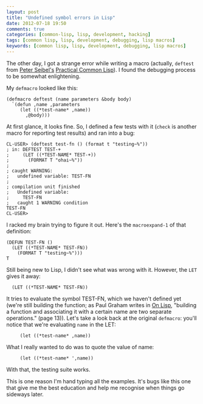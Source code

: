 ```yaml
---
layout: post
title: "Undefined symbol errors in Lisp"
date: 2012-07-18 19:50
comments: true
categories: [common-lisp, lisp, development, hacking]
tags: [common lisp, lisp, development, debugging, lisp macros]
keywords: [common lisp, lisp, development, debugging, lisp macros]
---
```


The other day, I got a strange error while writing a macro (actually,
`deftest` from [Peter Seibel's](http://www.gigamonkeys.com)
[Practical Common Lisp](http://www.gigamonkeys.com/book/)). I found the
debugging process to be somewhat enlightening.

My `defmacro` looked like this:

```common-lisp
(defmacro deftest (name parameters &body body)
  `(defun ,name ,parameters
     (let ((*test-name* ,name))
       ,@body)))
```

At first glance, it looks fine. So, I defined a few tests with it
(`check` is another macro for reporting test results) and ran into a
bug:

```
CL-USER> (deftest test-fn () (format t "testing~%"))
; in: DEFTEST TEST-+
;     (LET ((*TEST-NAME* TEST-+))
;       (FORMAT T "ohai~%"))
; 
; caught WARNING:
;   undefined variable: TEST-FN
; 
; compilation unit finished
;   Undefined variable:
;     TEST-FN
;   caught 1 WARNING condition
TEST-FN
CL-USER> 
```

I racked my brain trying to figure it out. Here's the `macroexpand-1`
of that definition:

```
(DEFUN TEST-FN ()
  (LET ((*TEST-NAME* TEST-FN))
    (FORMAT T "testing~%")))
T
```

Still being new to Lisp, I didn't see what was wrong with it. However,
the `LET` gives it away:

```common-lisp
  (LET ((*TEST-NAME* TEST-FN))
```

It tries to evaluate the symbol TEST-FN, which we haven't defined yet
(we're still building the function; as Paul Graham writes in
[On Lisp](http://paulgraham.com/onlisp.html), "building a function and
associating it with a certain name are two separate operations." (page
13)). Let's take a look back at the original `defmacro`: you'll notice
that we're evaluating `name` in the LET:

```common-lisp
     (let ((*test-name* ,name))
```

What I really wanted to do was to quote the value of name:

```common-lisp
     (let ((*test-name* ',name))
```

With that, the testing suite works.

This is one reason I'm hand typing all the examples. It's bugs like
this one that give me the best education and help me recognise when
things go sideways later.
